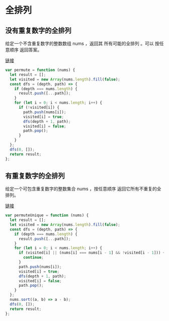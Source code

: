 # 全排列

## 没有重复数字的全排列

给定一个不含重复数字的整数数组 nums ，返回其 所有可能的全排列 。可以 按任意顺序 返回答案。

[链接](https://leetcode.cn/problems/VvJkup/)

```js
var permute = function (nums) {
  let result = [];
  let visited = new Array(nums.length).fill(false);
  const dfs = (depth, path) => {
    if (depth === nums.length) {
      result.push([...path]);
    }
    for (let i = 0; i < nums.length; i++) {
      if (!visited[i]) {
        path.push(nums[i]);
        visited[i] = true;
        dfs(depth + 1, path);
        visited[i] = false;
        path.pop();
      }
    }
  };
  dfs(0, []);
  return result;
};
```

## 有重复数字的全排列

给定一个可包含重复数字的整数集合 nums ，按任意顺序 返回它所有不重复的全排列。

[链接](https://leetcode.cn/problems/7p8L0Z/)

```js
var permuteUnique = function (nums) {
  let result = [];
  let visited = new Array(nums.length).fill(false);
  const dfs = (depth, path) => {
    if (depth === nums.length) {
      result.push([...path]);
    }
    for (let i = 0; i < nums.length; i++) {
      if (visited[i] || (nums[i] === nums[i - 1] && !visited[i - 1])) {
        continue;
      }
      path.push(nums[i]);
      visited[i] = true;
      dfs(depth + 1, path);
      visited[i] = false;
      path.pop();
    }
  };
  nums.sort((a, b) => a - b);
  dfs(0, []);
  return result;
};
```

